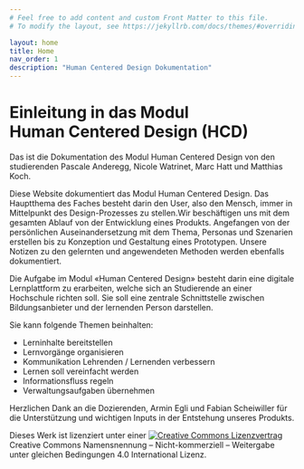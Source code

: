 ```yaml
---
# Feel free to add content and custom Front Matter to this file.
# To modify the layout, see https://jekyllrb.com/docs/themes/#overriding-theme-defaults

layout: home
title: Home
nav_order: 1
description: "Human Centered Design Dokumentation"
---
```


# Einleitung in das Modul Human&nbsp;Centered&nbsp;Design&nbsp;(HCD)
Das ist die Dokumentation des Modul Human Centered Design von den studierenden Pascale Anderegg, Nicole Watrinet, Marc Hatt und Matthias Koch.  

Diese Website dokumentiert das Modul Human Centered Design. Das Hauptthema des Faches besteht darin den User, also den Mensch, immer in Mittelpunkt des Design-Prozesses zu stellen.Wir beschäftigen uns mit dem gesamten Ablauf von der Entwicklung eines Produkts. Angefangen von der persönlichen Auseinandersetzung mit dem Thema, Personas und Szenarien erstellen bis zu Konzeption und Gestaltung eines Prototypen. Unsere Notizen zu den gelernten und angewendeten Methoden werden ebenfalls dokumentiert. 

Die Aufgabe im Modul «Human Centered Design» besteht darin eine digitale Lernplattform zu erarbeiten, welche sich an Studierende an einer Hochschule richten soll. Sie soll eine zentrale Schnittstelle zwischen Bildungsanbieter und der lernenden Person darstellen.

Sie kann folgende Themen beinhalten:
* Lerninhalte bereitstellen
* Lernvorgänge organisieren
* Kommunikation Lehrenden / Lernenden verbessern
* Lernen soll vereinfacht werden
* Informationsfluss regeln
* Verwaltungsaufgaben übernehmen


Herzlichen Dank an die Dozierenden, Armin Egli und Fabian Scheiwiller für die Unterstützung und wichtigen Inputs in der Entstehung unseres Produkts.
  

Dieses Werk ist lizenziert unter einer <a href="http://creativecommons.org/licenses/by-nc-sa/4.0/"><img src="https://i.creativecommons.org/l/by-nc-sa/4.0/80x15.png" style="border-width:0"  alt="Creative Commons Lizenzvertrag"></a> Creative Commons Namensnennung&nbsp;– Nicht-kommerziell&nbsp;– Weitergabe unter gleichen Bedingungen 4.0 International Lizenz.
